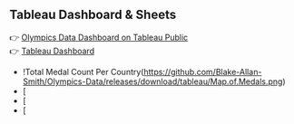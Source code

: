 ## Tableau Dashboard & Sheets
👉 [Olympics Data Dashboard on Tableau Public](https://public.tableau.com/app/profile/blake.smith1551/viz/OlympicsData_17436646730210/Dashboard1_1#1)  
👉 [Tableau Dashboard](https://github.com/Blake-Allan-Smith/Olympics-Data/releases/download/tableau/Olympics.Data.twbx)
- !Total Medal Count Per Country(https://github.com/Blake-Allan-Smith/Olympics-Data/releases/download/tableau/Map.of.Medals.png)
- [
- [
- [

